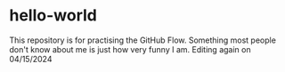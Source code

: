 # hello-world
This repository is for practising the GitHub Flow.
Something most people don't know about me is just how very funny I am.
Editing again on 04/15/2024
